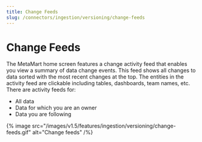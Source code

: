 ```yaml
---
title: Change Feeds
slug: /connectors/ingestion/versioning/change-feeds
---
```


# Change Feeds
The MetaMart home screen features a change activity feed that enables you view a summary of data change events. This feed shows all changes to data sorted with the most recent changes at the top. The entities in the activity feed are clickable including tables, dashboards, team names, etc. There are activity feeds for:
- All data
- Data for which you are an owner
- Data you are following


{% image
  src="/images/v1.5/features/ingestion/versioning/change-feeds.gif"
  alt="Change feeds"
 /%}

